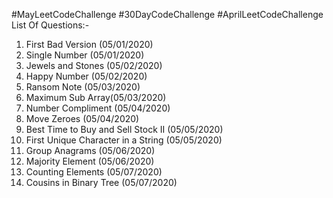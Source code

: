 #MayLeetCodeChallenge #30DayCodeChallenge #AprilLeetCodeChallenge
List Of Questions:-
1. First Bad Version (05/01/2020)
2. Single Number (05/01/2020)
3. Jewels and Stones (05/02/2020)
4. Happy Number (05/02/2020)
5. Ransom Note (05/03/2020)
6. Maximum Sub Array(05/03/2020)
7. Number Compliment (05/04/2020) 
8. Move Zeroes (05/04/2020)
9. Best Time to Buy and Sell Stock II (05/05/2020)
10. First Unique Character in a String (05/05/2020) 
11. Group Anagrams (05/06/2020)
12. Majority Element (05/06/2020)
13. Counting Elements (05/07/2020)
14. Cousins in Binary Tree (05/07/2020)
